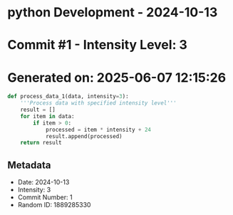 ﻿# python Development - 2024-10-13
# Commit #1 - Intensity Level: 3
# Generated on: 2025-06-07 12:15:26
```python
def process_data_1(data, intensity=3):
    '''Process data with specified intensity level'''
    result = []
    for item in data:
        if item > 0:
            processed = item * intensity + 24
            result.append(processed)
    return result
```
## Metadata
- Date: 2024-10-13
- Intensity: 3
- Commit Number: 1
- Random ID: 1889285330
